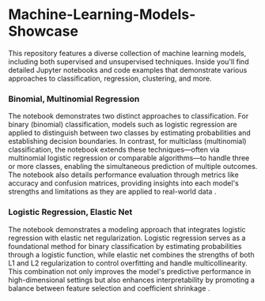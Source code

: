 # Machine-Learning-Models-Showcase

This repository features a diverse collection of machine learning models, including both supervised and unsupervised techniques. Inside you'll find detailed Jupyter notebooks and code examples that demonstrate various approaches to classification, regression, clustering, and more. 

### Binomial, Multinomial Regression

The notebook demonstrates two distinct approaches to classification. For binary (binomial) classification, models such as logistic regression are applied to distinguish between two classes by estimating probabilities and establishing decision boundaries. In contrast, for multiclass (multinomial) classification, the notebook extends these techniques—often via multinomial logistic regression or comparable algorithms—to handle three or more classes, enabling the simultaneous prediction of multiple outcomes. The notebook also details performance evaluation through metrics like accuracy and confusion matrices, providing insights into each model's strengths and limitations as they are applied to real-world data .

### Logistic Regression, Elastic Net
The notebook demonstrates a modeling approach that integrates logistic regression with elastic net regularization. Logistic regression serves as a foundational method for binary classification by estimating probabilities through a logistic function, while elastic net combines the strengths of both L1 and L2 regularization to control overfitting and handle multicollinearity. This combination not only improves the model's predictive performance in high-dimensional settings but also enhances interpretability by promoting a balance between feature selection and coefficient shrinkage .
